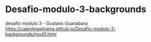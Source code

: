 # Desafio-modulo-3-backgrounds
desafio modulo 3 - Gustavo Guanabara
https://caarolinaoliveira.github.io/Desafio-modulo-3-backgrounds/mod3.html
